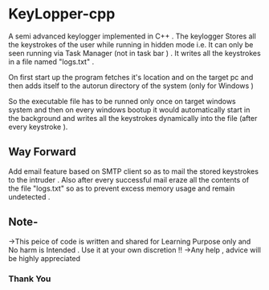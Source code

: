 # KeyLopper-cpp
 A semi advanced keylogger implemented in C++ .
 The keylogger Stores all the keystrokes of the user while running in hidden mode i.e. It can only be seen running via Task Manager (not in task bar ) . It writes all the keystrokes in a file named "logs.txt"  . 

On first start up the program fetches it's  location and on the target pc and then adds itself to the autorun directory of the system (only for Windows )

 So the executable file has to be runned only once on target windows system and then on every windows bootup  it would automatically start in the background and writes all the keystrokes dynamically into the file (after every keystroke ).
 
 ## Way Forward
Add email feature based on SMTP client so as to mail the stored keystrokes to the intruder .
Also after every successful mail eraze all the contents of the file "logs.txt" so as to prevent excess memory usage and remain undetected .

## Note-
->This peice of code is written and shared for Learning Purpose only and No harm is Intended . Use it at your own discretion !!
->Any help , advice will be highly appreciated 
### Thank You

